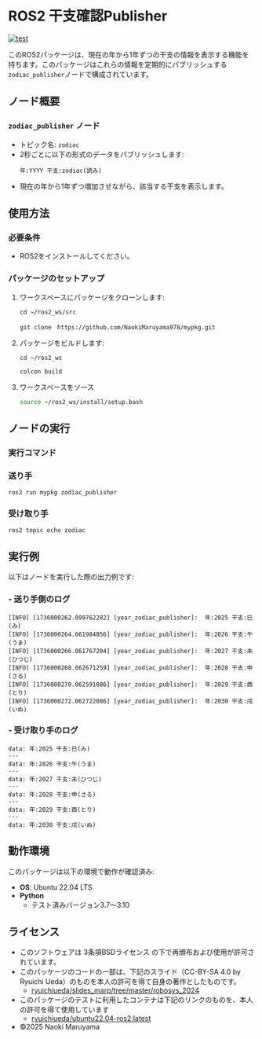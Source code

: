 # ROS2 干支確認Publisher
[![test](https://github.com/NaokiMaruyama978/mypkg/actions/workflows/test.yml/badge.svg)](https://github.com/NaokiMaruyama978/mypkg/actions/workflows/test.yml)

このROS2パッケージは、現在の年から1年ずつの干支の情報を表示する機能を持ちます。このパッケージはこれらの情報を定期的にパブリッシュする`zodiac_publisher`ノードで構成されています。



## ノード概要
### `zodiac_publisher` ノード
- トピック名: `zodiac`
- 2秒ごとに以下の形式のデータをパブリッシュします:
  ```
  年:YYYY 干支:zodiac(読み)
  ```
- 現在の年から1年ずつ増加させながら、該当する干支を表示します。

## 使用方法

### 必要条件 ###
   - ROS2をインストールしてください。
     
### パッケージのセットアップ

1. ワークスペースにパッケージをクローンします:
   ```
   cd ~/ros2_ws/src
   ```
   ```
   git clone　https://github.com/NaokiMaruyama978/mypkg.git
   ```

2. パッケージをビルドします:
   ```
   cd ~/ros2_ws
   ```
   ```
   colcon build
   ```
3. ワークスペースをソース
     ```bash
     source ~/ros2_ws/install/setup.bash
     ```

## ノードの実行
### 実行コマンド
### 送り手
```
ros2 run mypkg zodiac_publisher
```
### 受け取り手
```
ros2 topic echo zodiac
```

## 実行例
以下はノードを実行した際の出力例です:

### - 送り手側のログ
```
[INFO] [1736000262.099762282] [year_zodiac_publisher]:  年:2025 干支:巳(み)
[INFO] [1736000264.061984056] [year_zodiac_publisher]:  年:2026 干支:午(うま)
[INFO] [1736000266.061767204] [year_zodiac_publisher]:  年:2027 干支:未(ひつじ)
[INFO] [1736000268.062671259] [year_zodiac_publisher]:  年:2028 干支:申(さる)
[INFO] [1736000270.062591086] [year_zodiac_publisher]:  年:2029 干支:酉(とり)
[INFO] [1736000272.062722086] [year_zodiac_publisher]:  年:2030 干支:戌(いぬ)
```
### - 受け取り手のログ
```
data: 年:2025 干支:巳(み)
---
data: 年:2026 干支:午(うま)
---
data: 年:2027 干支:未(ひつじ)
---
data: 年:2028 干支:申(さる)
---
data: 年:2029 干支:酉(とり)
---
data: 年:2030 干支:戌(いぬ)
```
## 動作環境

このパッケージは以下の環境で動作が確認済み:
- **OS**: Ubuntu 22.04 LTS
- **Python**
  - テスト済みバージョン3.7～3.10

## ライセンス
- このソフトウェアは 3条項BSDライセンス の下で再頒布および使用が許可されています。
-  このパッケージのコードの一部は、下記のスライド（CC-BY-SA 4.0 by Ryuichi Ueda）のものを本人の許可を得て自身の著作としたものです。
    - [ryuichiueda/slides_marp/tree/master/robosys_2024](https://github.com/ryuichiueda/slides_marp/tree/master/robosys2024)
- このパッケージのテストに利用したコンテナは下記のリンクのものを、本人の許可を得て使用しています
  - [ryuichiueda/ubuntu22.04-ros2:latest](https://hub.docker.com/repository/docker/ryuichiueda/ubuntu22.04-ros2)
- ©2025 Naoki Maruyama
